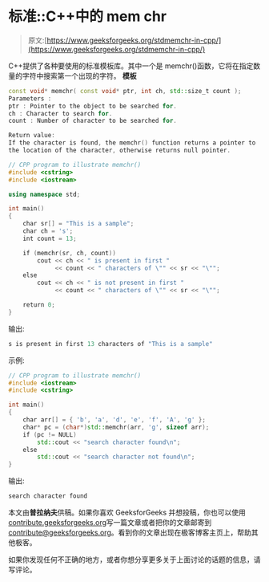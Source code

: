 # 标准::C++中的 mem chr

> 原文:[https://www.geeksforgeeks.org/stdmemchr-in-cpp/](https://www.geeksforgeeks.org/stdmemchr-in-cpp/)

C++提供了各种要使用的标准模板库。其中一个是 memchr()函数，它将在指定数量的字符中搜索第一个出现的字符。
**模板**

```cpp
const void* memchr( const void* ptr, int ch, std::size_t count );
Parameters : 
ptr : Pointer to the object to be searched for.
ch : Character to search for.
count : Number of character to be searched for.

Return value:
If the character is found, the memchr() function returns a pointer to 
the location of the character, otherwise returns null pointer.

```

```cpp
// CPP program to illustrate memchr()
#include <cstring>
#include <iostream>

using namespace std;

int main()
{
    char sr[] = "This is a sample";
    char ch = 's';
    int count = 13;

    if (memchr(sr, ch, count))
        cout << ch << " is present in first "
             << count << " characters of \"" << sr << "\"";
    else
        cout << ch << " is not present in first "
             << count << " characters of \"" << sr << "\"";

    return 0;
}
```

输出:

```cpp
s is present in first 13 characters of "This is a sample"

```

示例:

```cpp
// CPP program to illustrate memchr()
#include <iostream>
#include <cstring>

int main()
{
    char arr[] = { 'b', 'a', 'd', 'e', 'f', 'A', 'g' };
    char* pc = (char*)std::memchr(arr, 'g', sizeof arr);
    if (pc != NULL)
        std::cout << "search character found\n";
    else
        std::cout << "search character not found\n";
}
```

输出:

```cpp
search character found

```

本文由**普拉纳夫**供稿。如果你喜欢 GeeksforGeeks 并想投稿，你也可以使用[contribute.geeksforgeeks.org](http://www.contribute.geeksforgeeks.org)写一篇文章或者把你的文章邮寄到 contribute@geeksforgeeks.org。看到你的文章出现在极客博客主页上，帮助其他极客。

如果你发现任何不正确的地方，或者你想分享更多关于上面讨论的话题的信息，请写评论。